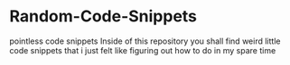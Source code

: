 # Random-Code-Snippets
pointless code snippets
Inside of this repository you shall find weird little code snippets that i just felt like figuring out how to do in my spare time

